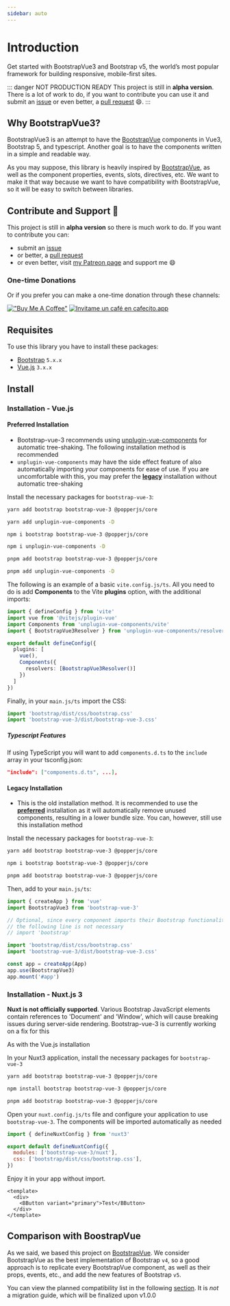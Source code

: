 ```yaml
---
sidebar: auto
---
```


# Introduction

Get started with BootstrapVue3 and Bootstrap v5, the world’s most popular framework for building responsive, mobile-first sites.

::: danger NOT PRODUCTION READY
This project is still in **alpha version**. There is a lot of work to do, if you want to contribute you can use it and submit an [issue](https://github.com/cdmoro/bootstrap-vue-3/issues) or even better, a [pull request](https://github.com/cdmoro/bootstrap-vue-3/pulls) 😄.
:::

## Why BootstrapVue3?

BootstrapVue3 is an attempt to have the [BootstrapVue](https://bootstrap-vue.org/) components in Vue3, Bootstrap 5, and typescript. Another goal is to have the components written in a simple and readable way.

As you may suppose, this library is heavily inspired by [BootstrapVue](https://bootstrap-vue.org/), as well as the component properties, events, slots, directives, etc. We want to make it that way because we want to have compatibility with BootstrapVue, so it will be easy to switch between libraries.

## Contribute and Support 🙌

This project is still in **alpha version** so there is much work to do. If you want to contribute you can:

- submit an [issue](https://github.com/cdmoro/bootstrap-vue-3/issues/new)
- or better, a [pull request](https://github.com/cdmoro/bootstrap-vue-3/pulls)
- or even better, visit [my Patreon page](https://patreon.com/cdmoro) and support me 😄

### One-time Donations

Or if you prefer you can make a one-time donation through these channels:

[!["Buy Me A Coffee"](https://www.buymeacoffee.com/assets/img/custom_images/orange_img.png)](https://www.buymeacoffee.com/cdmoro)
[![Invitame un café en cafecito.app](https://cdn.cafecito.app/imgs/buttons/button_2.svg)](https://cafecito.app/cdmoro)

## Requisites

To use this library you have to install these packages:

- [Bootstrap](https://getbootstrap.com/docs/5.1/getting-started/introduction/) `5.x.x`
- [Vue.js](https://v3.vuejs.org/) `3.x.x`

## Install

### Installation - Vue.js

#### Preferred Installation

- Bootstrap-vue-3 recommends using [unplugin-vue-components](https://github.com/antfu/unplugin-vue-components) for automatic tree-shaking. The following installation method is recommended
- `unplugin-vue-components` may have the side effect feature of also automatically importing _your_ components for ease of use. If you are uncomfortable with this, you may prefer the [**legacy**](#legacy-installation) installation without automatic tree-shaking

Install the necessary packages for `bootstrap-vue-3`:

<CodeGroup>
  <CodeGroupItem title="YARN" active>

```bash
yarn add bootstrap bootstrap-vue-3 @popperjs/core

yarn add unplugin-vue-components -D
```

  </CodeGroupItem>

  <CodeGroupItem title="NPM">

```bash
npm i bootstrap bootstrap-vue-3 @popperjs/core

npm i unplugin-vue-components -D
```

  </CodeGroupItem>

  <CodeGroupItem title="PNPM">

```bash
pnpm add bootstrap bootstrap-vue-3 @popperjs/core

pnpm add unplugin-vue-components -D
```

  </CodeGroupItem>
</CodeGroup>

The following is an example of a basic `vite.config.js/ts`. All you need to do is add **Components** to the Vite **plugins** option, with the additional imports:

```ts
import { defineConfig } from 'vite'
import vue from '@vitejs/plugin-vue'
import Components from 'unplugin-vue-components/vite'
import { BootstrapVue3Resolver } from 'unplugin-vue-components/resolvers'

export default defineConfig({
  plugins: [
    vue(),
    Components({
      resolvers: [BootstrapVue3Resolver()]
    })
  ]
})
```

Finally, in your `main.js/ts` import the CSS:

```ts
import 'bootstrap/dist/css/bootstrap.css'
import 'bootstrap-vue-3/dist/bootstrap-vue-3.css'
```

##### Typescript Features

If using TypeScript you will want to add `components.d.ts` to the `include` array in your tsconfig.json:

```json
"include": ["components.d.ts", ...],
```

#### Legacy Installation

- This is the old installation method. It is recommended to use the [**preferred**](#preferred-installation) installation as it will automatically remove unused components, resulting in a lower bundle size. You can, however, still use this installation method

Install the necessary packages for `bootstrap-vue-3`:

<CodeGroup>
  <CodeGroupItem title="YARN" active>

```bash
yarn add bootstrap bootstrap-vue-3 @popperjs/core
```

  </CodeGroupItem>

  <CodeGroupItem title="NPM">

```bash
npm i bootstrap bootstrap-vue-3 @popperjs/core
```

  </CodeGroupItem>

  <CodeGroupItem title="PNPM">

```bash
pnpm add bootstrap bootstrap-vue-3 @popperjs/core
```

  </CodeGroupItem>
</CodeGroup>

Then, add to your `main.js/ts`:

```javascript
import { createApp } from 'vue'
import BootstrapVue3 from 'bootstrap-vue-3'

// Optional, since every component imports their Bootstrap functionality
// the following line is not necessary
// import 'bootstrap'

import 'bootstrap/dist/css/bootstrap.css'
import 'bootstrap-vue-3/dist/bootstrap-vue-3.css'

const app = createApp(App)
app.use(BootstrapVue3)
app.mount('#app')
```

### Installation - Nuxt.js 3

**Nuxt is not officially supported**. Various Bootstrap JavaScript elements contain references to 'Document' and 'Window', which will cause breaking issues during server-side rendering. Bootstrap-vue-3 is currently working on a fix for this

As with the Vue.js installation

In your Nuxt3 application, install the necessary packages for `bootstrap-vue-3`

<CodeGroup>
  <CodeGroupItem title="YARN" active>

```bash
yarn add bootstrap bootstrap-vue-3 @popperjs/core
```

  </CodeGroupItem>

  <CodeGroupItem title="NPM">

```bash
npm install bootstrap bootstrap-vue-3 @popperjs/core
```

  </CodeGroupItem>

  <CodeGroupItem title="PNPM">

```bash
pnpm add bootstrap bootstrap-vue-3 @popperjs/core
```

  </CodeGroupItem>
</CodeGroup>

Open your `nuxt.config.js/ts` file and configure your application to use `bootstrap-vue-3`. The components will be imported automatically as needed

```javascript
import { defineNuxtConfig } from 'nuxt3'

export default defineNuxtConfig({
  modules: ['bootstrap-vue-3/nuxt'],
  css: ['bootstrap/dist/css/bootstrap.css'],
})
```

Enjoy it in your app without import.

```vue
<template>
  <div>
    <BButton variant="primary">Test</BButton>
  </div>
</template>
```

## Comparison with BoostrapVue

As we said, we based this project on [BootstrapVue](https://bootstrap-vue.org/). We consider BootstrapVue as the best implementation of Bootstrap `v4`, so a good approach is to replicate every BootstrapVue component, as well as their props, events, etc., and add the new features of Bootstrap `v5`.

<!-- To follow this, we'll implement a parity list where you can view the progress of covered components. This section is not ready yet. -->

You can view the planned compatibility list in the following [section](../reference/parityList.md). It is _not_ a migration guide, which will be finalized upon v1.0.0
